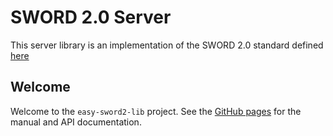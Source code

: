 SWORD 2.0 Server
================

This server library is an implementation of the SWORD 2.0 standard defined [here](http://swordapp.org/sword-v2/sword-v2-specifications/)

Welcome
-------

Welcome to the `easy-sword2-lib` project. See the [GitHub pages](http://dans-knaw.github.io/easy-sword2-lib/) for the manual and API documentation.
